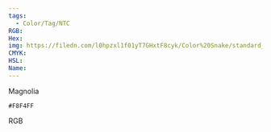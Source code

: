 ```yaml
---
tags:
  - Color/Tag/NTC
RGB:
Hex:
img: https://filedn.com/l0hpzxl1f01yT7GHxtF8cyk/Color%20Snake/standard_csv_to_svg//F8F4FF.svg
CMYK:
HSL:
Name:
---
```

Magnolia
```palette
#F8F4FF
```
RGB
